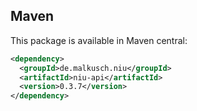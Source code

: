 ## Maven

This package is available in Maven central:
```xml maven
<dependency>
  <groupId>de.malkusch.niu</groupId>
  <artifactId>niu-api</artifactId>
  <version>0.3.7</version>
</dependency>
```
